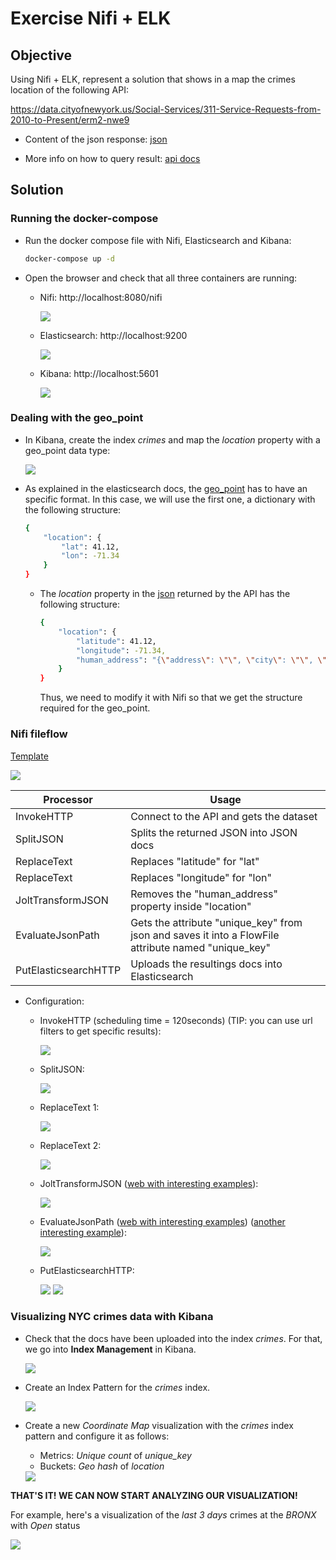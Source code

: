 # Exercise Nifi + ELK

## Objective

Using Nifi + ELK, represent a solution that shows in a map the crimes location of the following API:

https://data.cityofnewyork.us/Social-Services/311-Service-Requests-from-2010-to-Present/erm2-nwe9

 * Content of the json response: [json](content.json)

 * More info on how to query result: [api docs](https://dev.socrata.com/foundry/data.cityofnewyork.us/erm2-nwe9)

## Solution

### Running the docker-compose

* Run the docker compose file with Nifi, Elasticsearch and Kibana:

    ```sh
    docker-compose up -d
    ```

* Open the browser and check that all three containers are running:

    * Nifi: http://localhost:8080/nifi

        <img src="img/nifi.png" size=500px>

    * Elasticsearch: http://localhost:9200

        <img src="img/elastic.png" size=350px>

    * Kibana: http://localhost:5601

        <img src="img/kibana.png" size=500px>


### Dealing with the geo_point

* In Kibana, create the index *crimes* and map the *location* property with a geo_point data type:

    <img src="img/crimes_mapping.png" size=500px>

* As explained in the elasticsearch docs, the [geo_point](https://www.elastic.co/guide/en/elasticsearch/reference/current/geo-point.html) has to have an specific format. In this case, we will use the first one, a dictionary with the following structure:

    ```sh
    {
        "location": { 
            "lat": 41.12,
            "lon": -71.34
        }
    }
    ```

    * The *location* property in the [json](content.json) returned by the API has the following structure:

        ```sh
        {
            "location": { 
                "latitude": 41.12,
                "longitude": -71.34,
                "human_address": "{\"address\": \"\", \"city\": \"\", \"state\": \"\", \"zip\": \"\"}"
            }
        }
        ```

        Thus, we need to modify it with Nifi so that we get the structure required for the geo_point.


### Nifi fileflow

[Template](nifi+elk_NYC_crimes.xml)

<img src="img/nifi_flow.png" size=500px>

| Processor | Usage |
| --- | --- |
| InvokeHTTP | Connect to the API and gets the dataset |
| SplitJSON | Splits the returned JSON into JSON docs |
| ReplaceText | Replaces "latitude" for "lat" |
| ReplaceText | Replaces "longitude" for "lon" |
| JoltTransformJSON | Removes the "human_address" property inside "location" |
| EvaluateJsonPath | Gets the attribute "unique_key" from json and saves it into a FlowFile attribute named "unique_key" |
| PutElasticsearchHTTP | Uploads the resultings docs into Elasticsearch |

* Configuration:

    * InvokeHTTP (scheduling time = 120seconds) (TIP: you can use url filters to get specific results):

        <img src="img/invokehttp_settings.png" size=400px>        

    * SplitJSON:

        <img src="img/splitjson_settings.png" size=400px> 

    * ReplaceText 1:

        <img src="img/replacetext1_settings.png" size=400px> 

    * ReplaceText 2:

        <img src="img/replacetext2_settings.png" size=400px> 

    * JoltTransformJSON ([web with interesting examples](https://community.cloudera.com/t5/Community-Articles/Jolt-quick-reference-for-Nifi-Jolt-Processors/ta-p/244350)):

        <img src="img/jolttransformjson_settings.png" size=400px> 

    * EvaluateJsonPath ([web with interesting examples](https://help.syncfusion.com/data-integration/processors/evaluatejsonpath)) ([another interesting example](https://stackoverflow.com/questions/51820430/apache-nifi-evaluatejsonpath-processor-jsonpath-expression-to-concatenate-2-att/51833973#51833973)):

        <img src="img/evaluatejsonpath_settings.png" size=400px> 

    * PutElasticsearchHTTP:

        <img src="img/putelasticsearchhttp_settings1.png" size=400px>
        <img src="img/putelasticsearchhttp_settings2.png" size=400px> 

### Visualizing NYC crimes data with Kibana

* Check that the docs have been uploaded into the index *crimes*. For that, we go into **Index Management** in Kibana.

    <img src="img/index_management.png" size=400px>

* Create an Index Pattern for the *crimes* index.

    <img src="img/crimes_indexpattern.png" size=400px>

* Create a new *Coordinate Map* visualization with the *crimes* index pattern and configure it as follows:

    * Metrics: *Unique count* of *unique_key*
    * Buckets: *Geo hash* of *location*

    <img src="img/crimes_map.png" size=400px>


**THAT'S IT! WE CAN NOW START ANALYZING OUR VISUALIZATION!**

For example, here's a visualization of the *last 3 days* crimes at the *BRONX* with *Open* status

<img src="img/visualization1.png" size=400px>